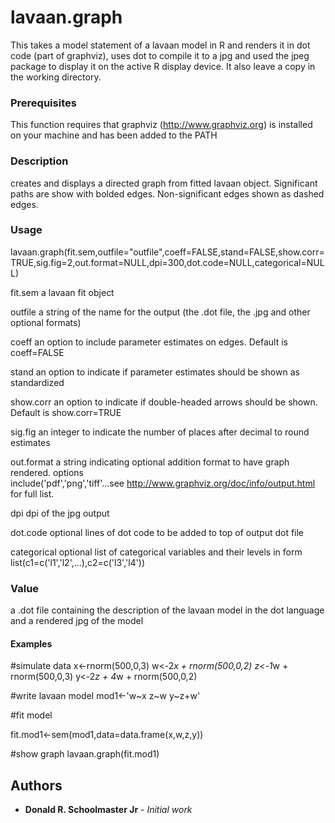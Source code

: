 # lavaan.graph

This takes a model statement of a lavaan model in R and renders it in dot code (part of graphviz), uses dot to compile it to a jpg and used the jpeg package to display it on the active R display device. It also leave a copy in the working directory.

### Prerequisites

This function requires that graphviz (http://www.graphviz.org) is installed on your machine and has been added to the PATH

### Description

creates and displays a directed graph from fitted lavaan object. Significant paths are show with bolded edges. Non-significant edges shown as dashed edges. 

### Usage

lavaan.graph(fit.sem,outfile="outfile",coeff=FALSE,stand=FALSE,show.corr=TRUE,sig.fig=2,out.format=NULL,dpi=300,dot.code=NULL,categorical=NULL)

fit.sem	   	a lavaan fit object

outfile    	a string of the name for the output (the .dot file, the .jpg and other optional formats)

coeff		an option to include parameter estimates on edges. Default is coeff=FALSE

stand		an option to indicate if parameter estimates should be shown as standardized

show.corr	an option to indicate if double-headed arrows should be shown. Default is show.corr=TRUE

sig.fig         an integer to indicate the number of places after decimal to round estimates

out.format 	a string indicating optional addition format to have graph rendered. options 		
	   	include('pdf','png','tiff'...see http://www.graphviz.org/doc/info/output.html for full list.

dpi	   	dpi of the jpg output

dot.code   	optional lines of dot code to be added to top of output dot file

categorical 	optional list of categorical variables and their levels in form 	
		list(c1=c('l1','l2',...),c2=c('l3','l4'))

### Value

a .dot file containing the description of the lavaan model in the dot language and a rendered jpg of the model

#### Examples

#simulate data
x<-rnorm(500,0,3)
w<-2*x + rnorm(500,0,2)
z<-1*w + rnorm(500,0,3)
y<-2*z + 4*w + rnorm(500,0,2)

#write lavaan model
mod1<-'w\~x
       z\~w
       y~z+w'

#fit model

fit.mod1<-sem(mod1,data=data.frame(x,w,z,y))

#show graph
lavaan.graph(fit.mod1)


## Authors

* **Donald R. Schoolmaster Jr** - *Initial work* 

